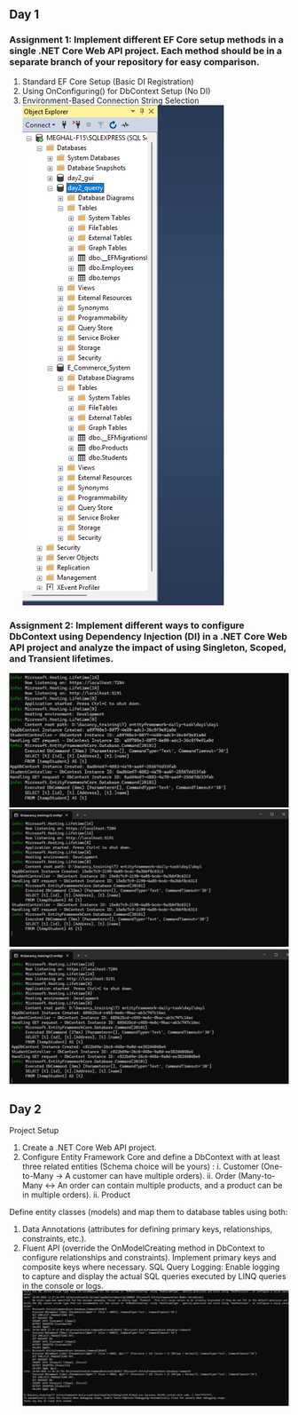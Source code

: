 ## Day 1
### Assignment 1: Implement different EF Core setup methods in a single .NET Core Web API project. Each method should be in a separate branch of your repository for easy comparison.
1. Standard EF Core Setup (Basic DI Registration)
2. Using OnConfiguring() for DbContext Setup (No DI)
3. Environment-Based Connection String Selection
![day1_1](/img/day1_1.png)

### Assignment 2: Implement different ways to configure DbContext using Dependency Injection (DI) in a .NET Core Web API project and analyze the impact of using Singleton, Scoped, and Transient lifetimes.
![day1_2_Scoped](/img/day1_2_Scoped.png)
![day1_2_Singleton](/img/day1_2_Singleton.png)
![day1_2_Transient](/img/day1_2_Transient.png)

## Day 2
Project Setup
1. Create a .NET Core Web API project.
2. Configure Entity Framework Core and define a DbContext with at least three related entities (Schema choice will be yours) :
i. Customer (One-to-Many → A customer can have multiple orders).
ii. Order (Many-to-Many ↔ An order can contain multiple products, and a product can be in multiple orders).
ii. Product

Define entity classes (models) and map them to database tables using both:
1. Data Annotations (attributes for defining primary keys, relationships, constraints, etc.).
2. Fluent API (override the OnModelCreating method in DbContext to configure relationships and constraints).
Implement primary keys and composite keys where necessary.
SQL Query Logging: Enable logging to capture and display the actual SQL queries executed by LINQ queries in the console or logs.
![day2_1](/img/day2_1.png)

